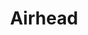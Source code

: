 ---
title: "Airhead"
summary: "Airhead were an English indie rock band that achieved some success in the early 1990s, at the tail end of the Madchester music movement.
Forced to change their name from Jefferson Airhead due to its similarity to Jefferson Airplane, Maidstone-based band Airhead achieved minor UK Singles Chart success with singles \"Funny How\" and \"Counting Sheep\". After releasing one album and a handful of singles, they were dropped by their record label Korova and released their final record, the That's Enough EP on Mother Tongue. They are probably best remembered for \"Funny How\", which although not their highest-charting single was played heavily on BBC Radio 1 at the time of its release.
In 1996, Airhead made a brief return to the live scene, when they supported Kula Shaker, at the Tunbridge Wells Forum."
image: "airhead.jpg"
apple_music_artist_url: "https://music.apple.com/gb/artist/airhead/214918768"
wikipedia_url: "https://en.wikipedia.org/wiki/Airhead_(band)"
---